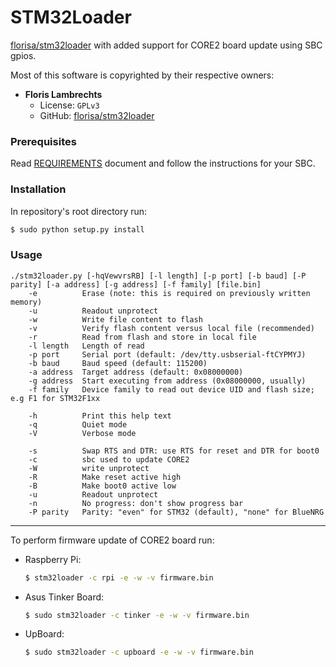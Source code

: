 STM32Loader
=========== 
[florisa/stm32loader](https://github.com/florisla/stm32loader) with added support for CORE2 board update using SBC gpios.

Most of this software is copyrighted by their respective owners:

* **Floris Lambrechts** 
    * License: `GPLv3`
    * GitHub: [florisa/stm32loader](https://github.com/florisla/stm32loader)

### Prerequisites

Read [REQUIREMENTS](https://www.evernote.com/shard/s498/client/snv?noteGuid=19e2a091-b3eb-4149-b751-610999ab7ec5&noteKey=e21ccabdee185f5fdac3802928e6a262&sn=https%3A%2F%2Fwww.evernote.com%2Fshard%2Fs498%2Fsh%2F19e2a091-b3eb-4149-b751-610999ab7ec5%2Fe21ccabdee185f5fdac3802928e6a262&title=Uploading%2Bfirmware%2Bto%2BCORE2%2Busing%2BSBC) document and follow the instructions for your SBC.

### Installation

In repository's root directory run:

```bash
$ sudo python setup.py install
```

### Usage

```
./stm32loader.py [-hqVewvrsRB] [-l length] [-p port] [-b baud] [-P parity] [-a address] [-g address] [-f family] [file.bin]
    -e          Erase (note: this is required on previously written memory)
    -u          Readout unprotect
    -w          Write file content to flash
    -v          Verify flash content versus local file (recommended)
    -r          Read from flash and store in local file
    -l length   Length of read
    -p port     Serial port (default: /dev/tty.usbserial-ftCYPMYJ)
    -b baud     Baud speed (default: 115200)
    -a address  Target address (default: 0x08000000)
    -g address  Start executing from address (0x08000000, usually)
    -f family   Device family to read out device UID and flash size; e.g F1 for STM32F1xx

    -h          Print this help text
    -q          Quiet mode
    -V          Verbose mode

    -s          Swap RTS and DTR: use RTS for reset and DTR for boot0
    -c          sbc used to update CORE2
    -W          write unprotect
    -R          Make reset active high
    -B          Make boot0 active low
    -u          Readout unprotect
    -n          No progress: don't show progress bar
    -P parity   Parity: "even" for STM32 (default), "none" for BlueNRG
```

-------

To perform firmware update of CORE2 board run:
* Raspberry Pi:
    ```bash
    $ stm32loader -c rpi -e -w -v firmware.bin
    ```
* Asus Tinker Board:
    ```bash
    $ sudo stm32loader -c tinker -e -w -v firmware.bin
    ```
* UpBoard:
    ```bash
    $ sudo stm32loader -c upboard -e -w -v firmware.bin
    ```


